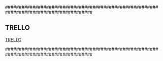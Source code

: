 ########################################################################################
## TRELLO
[TRELLO](https://trello.com/b/4OsVTEvS/pesanpalgading-android-app)

########################################################################################
